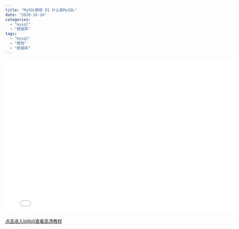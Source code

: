 ```yaml
---
title: "MySQL教程 01 什么是MySQL"
date: "2020-10-24"
categories: 
  - "mysql"
  - "数据库"
tags: 
  - "mysql"
  - "教程"
  - "数据库"
---
```


<iframe src="//player.bilibili.com/player.html?aid=927603743&amp;bvid=BV1eT4y1F7cp&amp;cid=248109607&amp;page=1" width="780" height="480" scrolling="no" border="0" frameborder="no" framespacing="0" allowfullscreen="true"></iframe>

[点击进入bilibili查看高清教程](https://www.bilibili.com/video/BV1eT4y1F7cp/)
